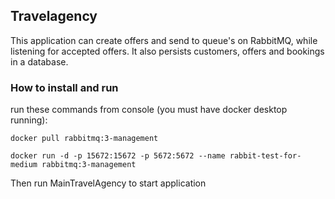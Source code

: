## Travelagency

This application can create offers and send to queue's on RabbitMQ, while listening for accepted offers.
It also persists customers, offers and bookings in a database.

### How to install and run
run these commands from console (you must have docker desktop running):
```
docker pull rabbitmq:3-management
```
```
docker run -d -p 15672:15672 -p 5672:5672 --name rabbit-test-for-medium rabbitmq:3-management
```

Then run MainTravelAgency to start application